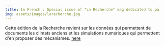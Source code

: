 ```yaml
---
title: In French : Special issue of "La Recherche" mag dedicated to paleoclimate ! 
img: assets/images/larecherche.jpg
---
```

Cette édition de la Recherche revient sur les données qui permettent de documents les climats anciens et les simulations numériques qui permettent d'en proposer des mécanismes.
[here](https://paleoclim-cnrs.github.io/presentations/2022_01_28_Defense_Julia_Bres/)
